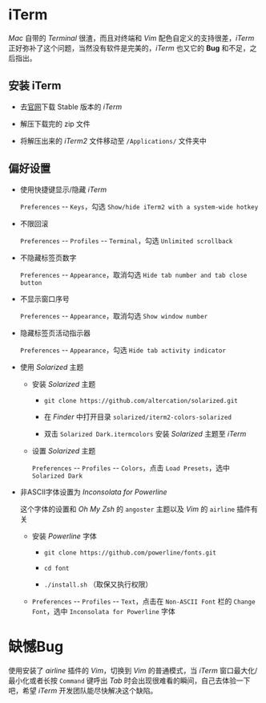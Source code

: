 # iTerm

*Mac* 自带的 *Terminal* 很渣，而且对终端和 *Vim* 配色自定义的支持很差，*iTerm* 正好弥补了这个问题，当然没有软件是完美的，*iTerm* 也又它的 **Bug** 和不足，之后指出。

## 安装 iTerm

* 去[官网](http://www.iterm2.com)下载 Stable 版本的 *iTerm*

* 解压下载完的 zip 文件

* 将解压出来的 *iTerm2* 文件移动至 `/Applications/` 文件夹中


## 偏好设置

* 使用快捷键显示/隐藏 *iTerm*

	`Preferences` -- `Keys`，勾选 `Show/hide iTerm2 with a system-wide hotkey`

* 不限回滚

	`Preferences` -- `Profiles` -- `Terminal`，勾选 `Unlimited scrollback`

* 不隐藏标签页数字

	`Preferences` -- `Appearance`，取消勾选 `Hide tab number and tab close button`

* 不显示窗口序号

	`Preferences` -- `Appearance`，取消勾选 `Show window number`

* 隐藏标签页活动指示器

	`Preferences` -- `Appearance`，勾选 `Hide tab activity indicator`

* 使用 *Solarized* 主题

	* 安装 *Solarized* 主题
		
		* `git clone https://github.com/altercation/solarized.git`
		
		* 在 *Finder* 中打开目录 `solarized/iterm2-colors-solarized`

		* 双击 `Solarized Dark.itermcolors` 安装 *Solarized* 主题至 *iTerm*
	
	* 设置 *Solarized* 主题
	
		`Preferences` -- `Profiles` -- `Colors`，点击 `Load Presets`，选中 `Solarized Dark`

* 非ASCII字体设置为 *Inconsolata for Powerline*

	这个字体的设置和 *Oh My Zsh* 的 `angoster` 主题以及 *Vim* 的 `airline` 插件有关

	* 安装 *Powerline* 字体
		
		* `git clone https://github.com/powerline/fonts.git`
		
		* `cd font`
		
		* `./install.sh` （取保又执行权限）

	* `Preferences` -- `Profiles` -- `Text`，点击在 `Non-ASCII Font` 栏的 `Change Font`，选中 `Inconsolata for Powerline` 字体


# 缺憾Bug

使用安装了 *airline* 插件的 *Vim*，切换到 *Vim* 的普通模式，当 *iTerm* 窗口最大化/最小化或者长按 `Command` 键呼出 *Tab* 时会出现很难看的瞬间，自己去体验一下吧，希望 *iTerm* 开发团队能尽快解决这个缺陷。
